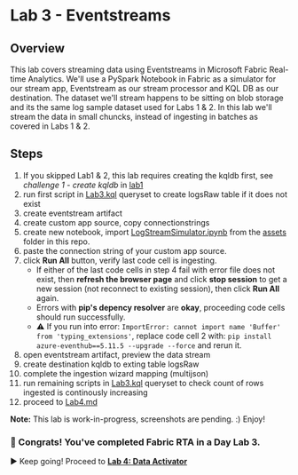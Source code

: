 # Lab 3 - Eventstreams

## Overview
This lab covers streaming data using Eventstreams in Microsoft Fabric Real-time Analytics. We'll use a PySpark Notebook in Fabric as a simulator for our stream app, Eventstream as our stream processor and KQL DB as our destination. The dataset we'll stream happens to be sitting on blob storage and its the same log sample dataset used for Labs 1 & 2. In this lab we'll stream the data in small chuncks, instead of ingesting in batches as covered in Labs 1 & 2.

## Steps
1. If you skipped Lab1 & 2, this lab requires creating the kqldb first, see _challenge 1 - create kqldb_ in [lab1](Lab1.md)
2. run first script in [Lab3.kql](Lab3.kql) queryset to create logsRaw table if it does not exist
3. create eventstream artifact
4. create custom app source, copy connectionstrings
5. create new notebook, import [LogStreamSimulator.ipynb](./assets/LogStreamSimulator.ipynb) from the [assets](./assets) folder in this repo. 
7. paste the connection string of your custom app source.
8. click **Run All** button, verify last code cell is ingesting.
   - If either of the last code cells in step 4 fail with error file does not exist, then **refresh the browser page** and click **stop session** to get a new session (not reconnect to existing session), then click **Run All** again.
   - Errors with **pip's depency resolver** are **okay**, proceeding code cells should run successfully.
   - ⚠️ If you run into error: `ImportError: cannot import name 'Buffer' from 'typing_extensions'`, replace code cell 2 with: `pip install azure-eventhub==5.11.5 --upgrade --force` and rerun it.
10. open eventstream artifact, preview the data stream
11. create destination kqldb to exting table logsRaw
12. complete the ingestion wizard mapping (multijson)
13. run remaining scripts in [Lab3.kql](Lab3.kql) queryset to check count of rows ingested is continously increasing
14.  proceed to [Lab4.md](Lab4.md)

**Note:** This lab is work-in-progress, screenshots are pending. :)
Enjoy!



### 🎉 Congrats! You've completed Fabric RTA in a Day Lab 3. 
▶️ Keep going! Proceed to [**Lab 4: Data Activator**](Lab4.md)
